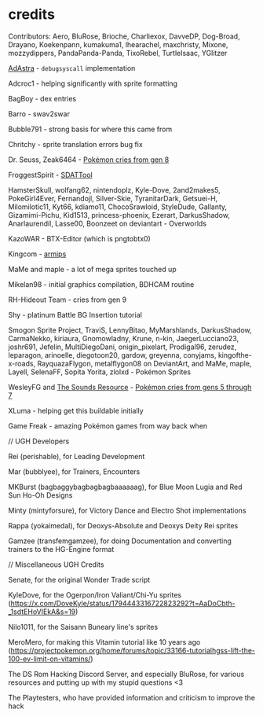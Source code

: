 # credits
Contributors: Aero, BluRose, Brioche, Charliexox, DavveDP, Dog-Broad, Drayano, Koekenpann, kumakuma1, lhearachel, maxchristy, Mixone, mozzydippers, PandaPanda-Panda, TixoRebel, TurtleIsaac, YGlitzer

[AdAstra](https://github.com/AdAstra-LD/) - `debugsyscall` implementation

Adcroc1 - helping significantly with sprite formatting

BagBoy - dex entries

Barro - swav2swar

Bubble791 - strong basis for where this came from

Chritchy - sprite translation errors bug fix

Dr. Seuss, Zeak6464 - [Pokémon cries from gen 8](https://www.pokecommunity.com/showthread.php?t=432636)

FroggestSpirit - [SDATTool](https://github.com/froggestspirit/SDATTool)

HamsterSkull, wolfang62, nintendoplz, Kyle-Dove, 2and2makes5, PokeGirl4Ever, Fernandojl, Silver-Skie, TyranitarDark, Getsuei-H, Milomilotic11, Kyt66, kdiamo11, ChocoSrawloid, StyleDude, Gallanty, Gizamimi-Pichu, Kid1513, princess-phoenix, Ezerart, DarkusShadow, Anarlaurendil, Lasse00, Boonzeet on deviantart - Overworlds

KazoWAR - BTX-Editor (which is pngtobtx0)

Kingcom - [armips](https://github.com/Kingcom/armips)

MaMe and maple - a lot of mega sprites touched up

Mikelan98 - initial graphics compilation, BDHCAM routine

RH-Hideout Team - cries from gen 9

Shy - platinum Battle BG Insertion tutorial

Smogon Sprite Project, TraviS, LennyBitao, MyMarshlands, DarkusShadow, CarmaNekko, kiriaura, Gnomowladny, Krune, n-kin, JaegerLucciano23, joshr691, Jefelin, MultiDiegoDani, onigin_pixelart, Prodigal96, zerudez, leparagon, arinoelle, diegotoon20, gardow, greyenna, conyjams, kingofthe-x-roads, RayquazaFlygon, metalflygon08 on DeviantArt, and MaMe, maple, Layell, SelenaFF, Sopita Yorita, zlolxd - Pokémon Sprites

WesleyFG and [The Sounds Resource](https://www.sounds-resource.com/3ds/pokemonsunmoon/) - [Pokémon cries from gens 5 through 7](https://www.pokecommunity.com/showthread.php?t=390701)

XLuma - helping get this buildable initially

Game Freak - amazing Pokémon games from way back when

// UGH Developers

Rei (perishable), for Leading Development

Mar (bubblyee), for Trainers, Encounters

MKBurst (bagbaggybagbagbagbaaaaaag), for Blue Moon Lugia and Red Sun Ho-Oh Designs

Minty (mintyforsure), for Victory Dance and Electro Shot implementations

Rappa (yokaimedal), for Deoxys-Absolute and Deoxys Deity Rei sprites

Gamzee (transfemgamzee), for doing Documentation and converting trainers to the HG-Engine format

// Miscellaneous UGH Credits

Senate, for the original Wonder Trade script

KyleDove, for the Ogerpon/Iron Valiant/Chi-Yu sprites (https://x.com/DoveKyle/status/1794443316722823292?t=AaDoCbth-_1sdtEHoVIEkA&s=19)

Nilo1011, for the Saisann Buneary line's sprites

MeroMero, for making this Vitamin tutorial like 10 years ago (https://projectpokemon.org/home/forums/topic/33166-tutorialhgss-lift-the-100-ev-limit-on-vitamins/)

The DS Rom Hacking Discord Server, and especially BluRose, for various resources and putting up with my stupid questions <3

The Playtesters, who have provided information and criticism to improve the hack